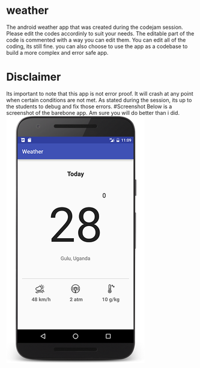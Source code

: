 # weather
The android weather app that was created during the codejam session. Please edit the codes accordinly to suit your needs. The editable part of the code is commented with a way you can edit them. You can edit all of the coding, its still fine. you can also choose to use the app as a codebase to build a more complex and error safe app.
# Disclaimer
Its important to note that this app is not error proof. It will crash at any point when certain conditions are not met. As stated during the session, its up to the students to debug  and fix those errors.
#Screenshot
Below is a screenshot of the barebone app. Am sure you will do better than i did.
![Alt Text](https://github.com/mwakaambrose/weather/raw/master/shot-2.png)
